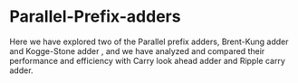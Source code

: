# Parallel-Prefix-adders
Here we have explored two of the Parallel prefix adders, Brent-Kung adder and Kogge-Stone adder , and we have analyzed and compared their performance and efficiency with Carry look ahead adder and Ripple carry adder. 

